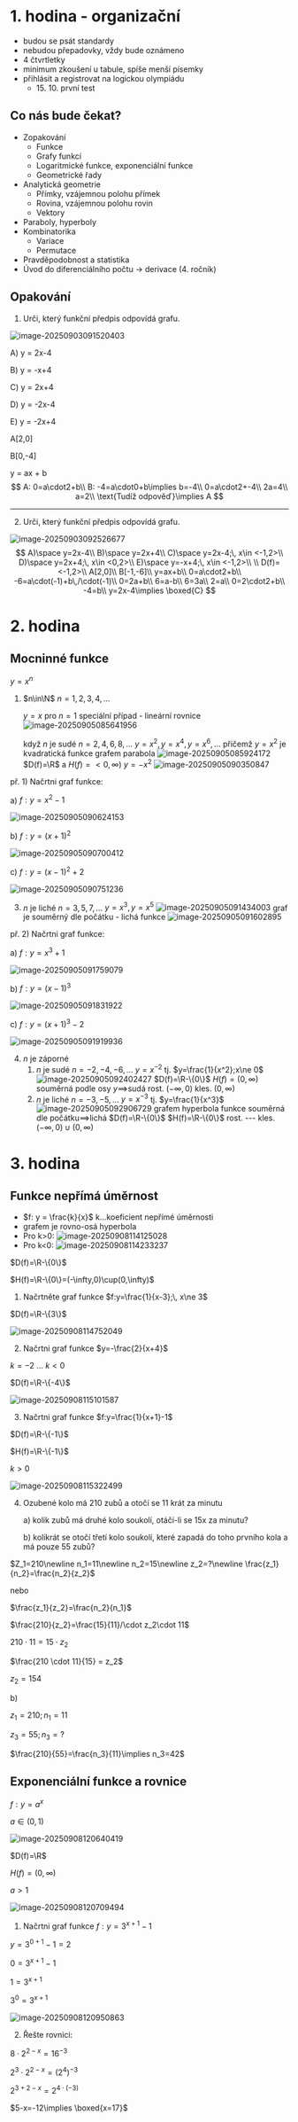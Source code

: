 # 1. hodina - organizační

- budou se psát standardy
- nebudou přepadovky, vždy bude oznámeno
- 4 čtvrtletky
- minimum zkoušení u tabule, spíše menší písemky
- přihlásit a registrovat na logickou olympiádu
  - 15\. 10\. první test

## Co nás bude čekat?

- Zopakování
  - Funkce
  - Grafy funkcí
  - Logaritmické funkce, exponenciální funkce
  - Geometrické řady
- Analytická geometrie
  - Přímky, vzájemnou polohu přímek
  - Rovina, vzájemnou polohu rovin
  - Vektory
- Paraboly, hyperboly
- Kombinatorika
  - Variace
  - Permutace
- Pravděpodobnost a statistika
- Úvod do diferenciálního počtu -> derivace (4. ročník)

## Opakování

1. Urči, který funkční předpis odpovídá grafu.

![image-20250903091520403](../img/image-20250903091520403.png)

A) y = 2x-4

B) y = -x+4

C) y = 2x+4

D) y = -2x-4

E) y = -2x+4

A[2,0]

B[0,-4]

y = ax + b
$$
A:
0=a\cdot2+b\\
B:
-4=a\cdot0+b\implies b=-4\\
0=a\cdot2+-4\\
2a=4\\
a=2\\
\text{Tudíž odpověď}\implies A
$$

---

2. Urči, který funkční předpis odpovídá grafu.

![image-20250903092526677](../img/image-20250903092526677.png)
$$
A)\space y=2x-4\\
B)\space y=2x+4\\
C)\space y=2x-4;\, x\in <-1,2>\\
D)\space y=2x+4;\, x\in <0,2>\\
E)\space y=-x+4;\, x\in <-1,2>\\
\\
D(f)=<-1,2>\\
A[2,0]\\
B[-1,-6]\\
y=ax+b\\
0=a\cdot2+b\\
-6=a\cdot(-1)+b\,/\cdot(-1)\\
0=2a+b\\
6=a-b\\
6=3a\\
2=a\\
0=2\cdot2+b\\
-4=b\\
y=2x-4\implies \boxed{C}
$$

# 2. hodina

## Mocninné funkce

$y=x^n$ 

1. $n\in\N$ $n=1,2,3,4,...$

   $y=x$ pro $n=1$ 
   speciální případ - lineární rovnice
   ![image-20250905085641956](../img/image-20250905085641956.png)

   když $n$ je sudé
   $n=2,4,6,8,...$
   $y=x^2,y=x^4,y=x^6,...$
   přičemž $y=x^2$ je kvadratická funkce
   grafem parabola
   ![image-20250905085924172](../img/image-20250905085924172.png)
   $D(f)=\R$ a $H(f)=<0,\infty)$
   $y=-x^2$
   ![image-20250905090350847](../img/image-20250905090350847.png)

př. 1) Načrtni graf funkce:

a) $f:y=x^2-1$

![image-20250905090624153](../img/image-20250905090624153.png)

b) $f:y=(x+1)^2$

![image-20250905090700412](../img/image-20250905090700412.png)

c) $f:y=(x-1)^2+2$

![image-20250905090751236](../img/image-20250905090751236.png)

3. $n$ je liché $n=3,5,7,...$
   $y=x^3,y=x^5$
   ![image-20250905091434003](../img/image-20250905091434003.png)
   graf je souměrný dle počátku - lichá funkce
   ![image-20250905091602895](../img/image-20250905091602895.png)

př. 2) Načrtni graf funkce:

a) $f:y=x^3+1$

![image-20250905091759079](../img/image-20250905091759079.png)

b) $f:y=(x-1)^3$

![image-20250905091831922](../img/image-20250905091831922.png)

c) $f:y=(x+1)^3-2$

![image-20250905091919936](../img/image-20250905091919936.png)

4. $n$ je záporné
   1) $n$ je sudé
      $n=-2,-4,-6,...$
      $y=x^{-2}$ tj. $y=\frac{1}{x^2};x\ne 0$
      ![image-20250905092402427](../img/image-20250905092402427.png)
      $D(f)=\R-\{0\}$
      $H(f)=(0,\infty)$
      souměrná podle osy $y\implies$sudá
      rost. $(-\infty,0)$
      kles. $(0,\infty)$
   2) $n$ je liché
      $n=-3,-5,...$
      $y=x^{-3}$ tj. $y=\frac{1}{x^3}$
      ![image-20250905092906729](../img/image-20250905092906729.png)
      grafem hyperbola
      funkce souměrná dle počátku$\implies$lichá
      $D(f)=\R-\{0\}$
      $H(f)=\R-\{0\}$
      rost. ---
      kles. $(-\infty,0)\cup(0,\infty)$

# 3. hodina

## Funkce nepřímá úměrnost

- $f: y = \frac{k}{x}$ k...koeficient nepřímé úměrnosti
- grafem je rovno-osá hyperbola
- Pro k>0: ![image-20250908114125028](../img/image-20250908114125028.png)
- Pro k<0: ![image-20250908114233237](../img/image-20250908114233237.png)

$D(f)=\R-\{0\}$

$H(f)=\R-\{0\}=(-\infty,0)\cup(0,\infty)$

1. Načrtněte graf funkce $f:y=\frac{1}{x-3};\, x\ne 3$

$D(f)=\R-\{3\}$

![image-20250908114752049](../img/image-20250908114752049.png)

2. Načrtni graf funkce $y=-\frac{2}{x+4}$

$k=-2$ ... $k<0$

$D(f)=\R-\{-4\}$

![image-20250908115101587](../img/image-20250908115101587.png)

3. Načrtni graf funkce $f:y=\frac{1}{x+1}-1$

$D(f)=\R-\{-1\}$

$H(f)=\R-\{-1\}$

$k>0$

![image-20250908115322499](../img/image-20250908115322499.png)

4. Ozubené kolo má 210 zubů a otočí se 11 krát za minutu

   a) kolik zubů má druhé kolo soukolí, otáčí-li se 15x za minutu?

   b) kolikrát se otočí třetí kolo soukolí, které zapadá do toho prvního kola a má pouze 55 zubů?

$Z_1=210\newline
n_1=11\newline
n_2=15\newline
z_2=?\newline
\frac{z_1}{n_2}=\frac{n_2}{z_2}$ 

nebo

$\frac{z_1}{z_2}=\frac{n_2}{n_1}$

$\frac{210}{z_2}=\frac{15}{11}/\cdot z_2\cdot 11$

$210\cdot 11 = 15 \cdot z_2$

$\frac{210 \cdot 11}{15} = z_2$

$z_2=154$

b)

$z_1=210;n_1=11$

$z_3=55;n_3=?$

$\frac{210}{55}=\frac{n_3}{11}\implies n_3=42$

## Exponenciální funkce a rovnice

$f:y=a^x$

$a\in (0,1)$

![image-20250908120640419](../img/image-20250908120640419.png)

$D(f)=\R$

$H(f)=(0,\infty)$

$a>1$

![image-20250908120709494](../img/image-20250908120709494.png)

1. Načrtni graf funkce $f:y=3^{x+1}-1$

$y=3^{0+1}-1=2$

$0=3^{x+1}-1$

$1=3^{x+1}$

$3^0 =3^{x+1}$

![image-20250908120950863](../img/image-20250908120950863.png)

2. Řešte rovnici:

$8\cdot 2^{2-x} = 16^{-3}$

$2^3 \cdot 2^{2-x} = (2^4)^{-3}$

$2^{3+2-x}=2^{4\cdot (-3)}$

$5-x=-12\implies \boxed{x=17}$

